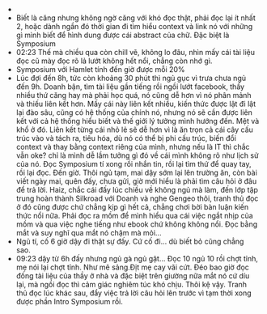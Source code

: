 -
- Biết là căng nhưng không ngờ căng với khó đọc thật, phải đọc lại ít nhất 2, hoặc dành ngần đó thời gian đi tìm hiểu context và link nó với những gì mình biết để hình dung được cái abstract của chữ. Đặc biệt là Symposium
- 02:23 Thế mà chiều qua còn chill vẽ, không lo đâu, nhìn mấy cái tài liệu đọc cũ mày đọc rõ lả lướt không hết nổi, chẳng còn nhớ gì.
- Symposium với Hamlet tính đến giờ được mỗi 20%
- Lúc đợi đến 8h, tức còn khoảng 30 phút thì ngủ gục vì trưa chưa ngủ đến 9h. Doanh bận, tìm tài liệu gần tiếng rồi ngồi lướt facebook, thấy nhiều thứ căng hay mà phải học quá, nó cũng dễ hơn vì nó phân mảnh và thiếu liên kết hơn. Mấy cái này liên kết nhiều, kiến thức được lật đi lật lại đào sâu, cũng có hệ thống của chính nó, nhưng nó sẽ cần được liên kết với cả hệ thống hiểu biết và thế giới lý tưởng mình hướng đến. Mệt và khổ ở đó. Liên kết từng cái nhỏ lẻ sẽ dễ hơn vì là ăn trọn cả cái cây cấu trúc vào và tách ra, tiêu hóa, dù nó có thể bị phi cấu trúc, biến đổi context và thay bằng context riêng của mình, nhưng nếu là IT thì chắc vẫn oke? chỉ là mình dễ lầm tưởng gì đó về cái mình không rõ như lịch sử của nó. Đọc Symposium tí xong rồi nhắn tin, rồi lại tìm thứ để quay tay, rồi lại đọc. Đến giờ. Thôi ngủ tạm, mai dậy sớm lại lên trường ăn, còn bài viết ngày mai, quên đấy, chưa gửi, giờ mới hiểu là phải tìm câu hỏi ở đâu để trả lời. Haiz, chắc cái đấy lúc chiều về không ngủ mà làm, đến lớp tập trung hoàn thành Silkroad với Doanh và nghe Gengeo thôi, tranh thủ đọc ở đó cũng được chứ chẳng kịp gì hết cả, chẳng chơi bời bàn luận kiến thức nổi nữa. Phải đọc ra mồm để mình hiểu qua cái việc ngắt nhịp của mồm và qua việc nghe tiếng như ebook chứ không không nổi. Đọc bằng mắt và suy nghĩ qua mắt nó chậm mà mỏi...
- Ngủ tí, cố 6 giờ dậy đi thật sự đấy. Cứ cố đi... dù biết bỏ cũng chẳng sao.
- 09:23 dậy từ 6h đấy nhưng ngủ gà ngủ gật... Đọc 10 ngủ 10 rồi chợt tỉnh, mẹ nói lại chợt tỉnh. Như mê sảng.Địt mẹ cay vãi cứt. Đéo bao giờ đọc đống tài liệu của thầy ở nhà và đặc biệt trên giường nữa mắt nó cứ díu lại, mà ngồi đọc thì cảm giác nghiêm túc khó chịu. Thôi kệ vậy. Tranh thủ đọc lúc khác sau, đẩy việc trả lời câu hỏi lên trước vì tạm thời xong được phần Intro Symposium rồi.